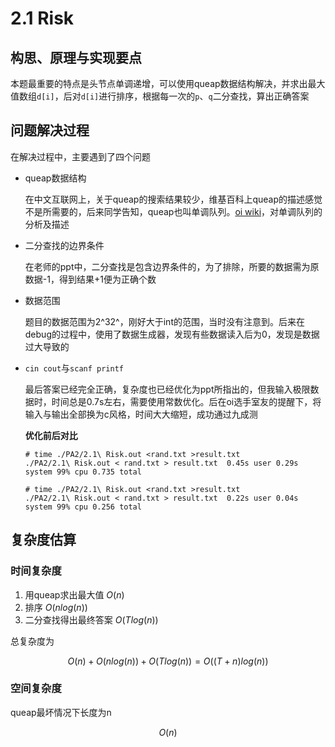 # 2.1 Risk

## 构思、原理与实现要点

本题最重要的特点是头节点单调递增，可以使用queap数据结构解决，并求出最大值数组`d[i]`，后对`d[i]`进行排序，根据每一次的`p`、`q`二分查找，算出正确答案

## 问题解决过程

在解决过程中，主要遇到了四个问题

- queap数据结构

  在中文互联网上，关于queap的搜索结果较少，维基百科上queap的描述感觉不是所需要的，后来同学告知，queap也叫单调队列。[oi wiki](https://oi-wiki.org/ds/monotonous-queue/)，对单调队列的分析及描述

- 二分查找的边界条件

  在老师的ppt中，二分查找是包含边界条件的，为了排除，所要的数据需为原数据-1，得到结果+1便为正确个数

- 数据范围

  题目的数据范围为2^32^，刚好大于int的范围，当时没有注意到。后来在debug的过程中，使用了数据生成器，发现有些数据读入后为0，发现是数据过大导致的

- `cin cout`与`scanf printf`

  最后答案已经完全正确，复杂度也已经优化为ppt所指出的，但我输入极限数据时，时间总是0.7s左右，需要使用常数优化。后在oi选手室友的提醒下，将输入与输出全部换为c风格，时间大大缩短，成功通过九成测

  **优化前后对比**

  ```
  # time ./PA2/2.1\ Risk.out <rand.txt >result.txt
  ./PA2/2.1\ Risk.out < rand.txt > result.txt  0.45s user 0.29s system 99% cpu 0.735 total
  
  # time ./PA2/2.1\ Risk.out <rand.txt >result.txt
  ./PA2/2.1\ Risk.out < rand.txt > result.txt  0.22s user 0.04s system 99% cpu 0.256 total
  ```

## 复杂度估算

### 时间复杂度

1. 用queap求出最大值 $O(n)$
2. 排序 $O(nlog(n))$
3. 二分查找得出最终答案 $O(Tlog(n))$

总复杂度为

$$O(n)+O(nlog(n))+O(Tlog(n))=O((T+n)log(n))$$

### 空间复杂度

queap最坏情况下长度为n

$$O(n)$$